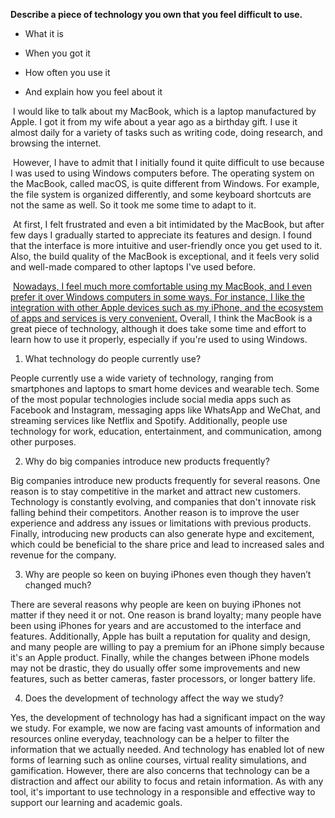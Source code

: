 **Describe a piece of technology you own that you feel difficult to use.**

- What it is

- When you got it

- How often you use it

- And explain how you feel about it

​	I would like to talk about my MacBook, which is a laptop manufactured by Apple. I got it from my wife about a year ago as a birthday gift. I use it almost daily for a variety of tasks such as writing code, doing research, and browsing the internet.

​	However, I have to admit that I initially found it quite difficult to use because I was used to using Windows computers before. The operating system on the MacBook, called macOS, is quite different from Windows. For example, the file system is organized differently, and some keyboard shortcuts are not the same as well. So it took me some time to adapt to it.

​	At first, I felt frustrated and even a bit intimidated by the MacBook, but after few days I gradually started to appreciate its features and design. I found that the interface is more intuitive and user-friendly once you get used to it. Also, the build quality of the MacBook is exceptional, and it feels very solid and well-made compared to other laptops I've used before.

​	<u>Nowadays, I feel much more comfortable using my MacBook, and I even prefer it over Windows computers in some ways. For instance, I like the integration with other Apple devices such as my iPhone, and the ecosystem of apps and services is very convenient.</u> Overall, I think the MacBook is a great piece of technology, although it does take some time and effort to learn how to use it properly, especially if you're used to using Windows.

1. What technology do people currently use?

People currently use a wide variety of technology, ranging from smartphones and laptops to smart home devices and wearable tech. Some of the most popular technologies include social media apps such as Facebook and Instagram, messaging apps like WhatsApp and WeChat, and streaming services like Netflix and Spotify. Additionally, people use technology for work, education, entertainment, and communication, among other purposes.

2. Why do big companies introduce new products frequently?

Big companies introduce new products frequently for several reasons. One reason is to stay competitive in the market and attract new customers. Technology is constantly evolving, and companies that don't innovate risk falling behind their competitors. Another reason is to improve the user experience and address any issues or limitations with previous products. Finally, introducing new products can also generate hype and excitement, which could be beneficial to the share price and lead to increased sales and revenue for the company.

3. Why are people so keen on buying iPhones even though they haven’t changed much?

There are several reasons why people are keen on buying iPhones not matter if they need it or not. One reason is brand loyalty; many people have been using iPhones for years and are accustomed to the interface and features. Additionally, Apple has built a reputation for quality and design, and many people are willing to pay a premium for an iPhone simply because it's an Apple product. Finally, while the changes between iPhone models may not be drastic, they do usually offer some improvements and new features, such as better cameras, faster processors, or longer battery life.

4. Does the development of technology affect the way we study?

Yes, the development of technology has had a significant impact on the way we study. For example, we now are facing vast amounts of information and resources online everyday, teachnology can be a helper to filter the information that we actually needed. And technology has enabled lot of new forms of learning such as online courses, virtual reality simulations, and gamification. However, there are also concerns that technology can be a distraction and affect our ability to focus and retain information. As with any tool, it's important to use technology in a responsible and effective way to support our learning and academic goals.
